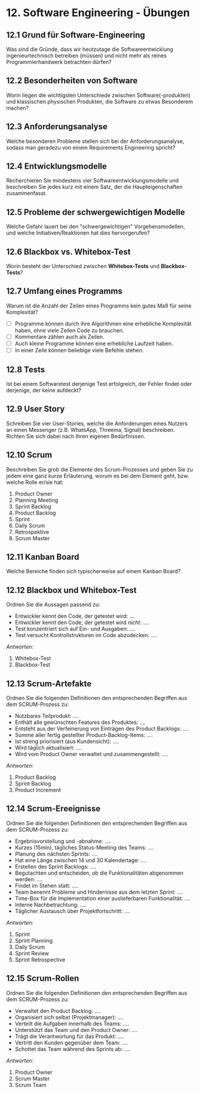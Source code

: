 # 12. Software Engineering - Übungen

## 12.1 Grund für Software-Engineering
Was sind die Gründe, dass wir heutzutage die Softwareentwicklung ingenieurtechnisch betreiben (müssen) und nicht mehr als reines Programmierhandwerk betrachten dürfen?


## 12.2 Besonderheiten von Software
Worin liegen die wichtigsten Unterschiede zwischen Software(-produkten) und klassischen physischen Produkten, die Software zu etwas Besonderem machen?


## 12.3 Anforderungsanalyse
Welche besonderen Probleme stellen sich bei der Anforderungsanalyse, sodass man geradezu von einem Requirements Engineering spricht?


## 12.4 Entwicklungsmodelle
Recherchieren Sie mindestens vier Softwareentwicklungsmodelle und beschreiben Sie jedes kurz mit einem Satz, der die Haupteigenschaften zusammenfasst.


## 12.5 Probleme der schwergewichtigen Modelle
Welche Gefahr lauert bei den "schwergewichtigen" Vorgehensmodellen, und welche Initiativen/Reaktionen hat dies hervorgerufen?


## 12.6 Blackbox vs. Whitebox-Test
Worin besteht der Unterschied zwischen __Whitebox-Tests__ und __Blackbox-Tests__?


## 12.7 Umfang eines Programms
Warum ist die Anzahl der Zeilen eines Programms kein gutes Maß für seine Komplexität?

  * [ ] Programme können durch ihre Algorithmen eine erhebliche Komplexität haben, ohne viele Zeilen Code zu brauchen.
  * [ ] Kommentare zählen auch als Zeilen.
  * [ ] Auch kleine Programme können eine erhebliche Laufzeit haben.
  * [ ] In einer Zeile können beliebige viele Befehle stehen.

## 12.8 Tests
Ist bei einem Softwaretest derjenige Test erfolgreich, der Fehler findet oder derjenige, der keine aufdeckt?


## 12.9 User Story
Schreiben Sie vier User-Stories, welche die Anforderungen eines Nutzers an einen Messenger (z.B. WhatsApp, Threema, Signal) beschreiben. Richten Sie sich dabei nach Ihren eigenen Bedürfnissen.


## 12.10 Scrum
Beschreiben Sie grob die Elemente des Scrum-Prozesses und geben Sie zu jedem eine ganz kurze Erläuterung, worum es bei dem Element geht, bzw. welche Rolle er/sie hat:

  1. Product Owner
  2. Planning Meeting
  3. Sprint Backlog
  4. Product Backlog
  5. Sprint
  6. Daily Scrum
  7. Retrospektive
  8. Scrum Master


## 12.11 Kanban Board
Welche Bereiche finden sich typischerweise auf einem Kanban Board?


## 12.12 Blackbox und Whitebox-Test
Ordnen Sie die Aussagen passend zu:

  * Entwickler kennt den Code, der getestet wird: ....
  * Entwickler kennt den Code, der getestet wird *nicht*: ....
  * Test konzentriert sich auf Ein- und Ausgaben: ....
  * Test versucht Kontrollstrukturen im Code abzudecken: ....

*Antworten:*

  1. Whitebox-Test
  2. Blackbox-Test


## 12.13 Scrum-Artefakte
Ordnen Sie die folgenden Definitionen den entsprechenden Begriffen aus dem SCRUM-Prozess zu:

  * Nutzbares Teilprodukt: ....
  * Enthält alle gewünschten Features des Produktes: ....
  * Entsteht aus der Verfeinerung von Einträgen des Product Backlogs: ....
  * Summe aller fertig gestellter Product-Backlog-Items: ....
  * Ist streng priorisiert (aus Kundensicht): ....
  * Wird täglich aktualisiert: ....
  * Wird vom Product Owner verwaltet und zusammengestellt: ....

*Antworten:*

  1. Product Backlog
  2. Sprint Backlog
  3. Product Increment


## 12.14 Scrum-Ereeignisse
Ordnen Sie die folgenden Definitionen den entsprechenden Begriffen aus dem SCRUM-Prozess zu:

  * Ergebnisvorstellung und -abnahme: ....
  * Kurzes (15min), tägliches Status-Meeting des Teams: ....
  * Planung des nächsten Sprints: ....
  * Hat eine Länge zwischen 14 und 30 Kalendertage: ....
  * Erstellen des Sprint Backlogs: ....
  * Begutachten und entscheiden, ob die Funktionalitäten abgenommen werden: ....
  * Findet im Stehen statt: ....
  * Team benennt Probleme und Hindernisse aus dem letzten Sprint: ....
  * Time-Box für die Implementation einer auslieferbaren Funktionalität: ....
  * Interne Nachbetrachtung: ....
  * Täglicher Austausch über Projektfortschritt: ....

*Antworten:*

  1. Sprint
  2. Sprint Planning
  3. Daily Scrum
  4. Sprint Review
  5. Sprint Retrospective


## 12.15 Scrum-Rollen
Ordnen Sie die folgenden Definitionen den entsprechenden Begriffen aus dem SCRUM-Prozess zu:

  * Verwaltet den Product Backlog: ....
  * Organisiert sich selbst (Projektmanager): ....
  * Verteilt die Aufgaben innerhalb des Teams: ....
  * Unterstützt das Team und den Product Owner: ....
  * Trägt die Verantwortung für das Produkt: ....
  * Vertritt den Kunden gegenüber dem Team: ....
  * Schottet das Team während des Sprints ab: ....

*Antworten:*

  1. Product Owner
  2. Scrum Master
  3. Scrum Team


